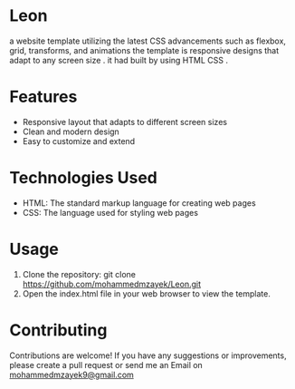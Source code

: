 # Leon
a website template utilizing the latest CSS advancements such as flexbox, grid, transforms, and animations the template is responsive designs that adapt to any screen size . it had built by using HTML CSS .
# Features
* Responsive layout that adapts to different screen sizes 
* Clean and modern design
* Easy to customize and extend
# Technologies Used
* HTML: The standard markup language for creating web pages
* CSS: The language used for styling web pages
# Usage
1. Clone the repository: git clone https://github.com/mohammedmzayek/Leon.git
2. Open the index.html file in your web browser to view the template.
# Contributing
Contributions are welcome! If you have any suggestions or improvements, please create a pull request or send me an Email on mohammedmzayek9@gmail.com
